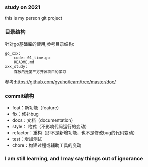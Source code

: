 ### study on 2021
this is my person git project

### 目录结构
针对go基础库的使用,参考目录结构:
```
go_xxx:
    code: 01_time.go
    README.md
xxx_study:
    存放的是第三方开源项目的学习
```
参考:https://github.com/gyuho/learn/tree/master/doc/

### commit结构
* feat：新功能（feature）
* fix：修补bug
* docs：文档（documentation）
* style： 格式（不影响代码运行的变动）
* refactor：重构（即不是新增功能，也不是修改bug的代码变动）
* test：增加测试
* chore：构建过程或辅助工具的变动

### I am still learning, and I may say things out of ignorance
